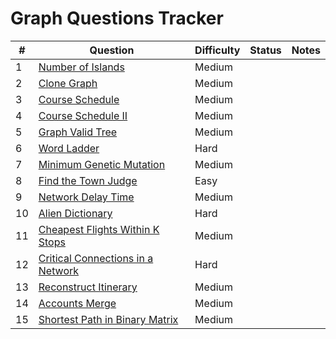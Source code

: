 # Graph Questions Tracker

| #  | Question                                                                                    | Difficulty | Status   | Notes                                  |
|----|---------------------------------------------------------------------------------------------|------------|----------|----------------------------------------|
| 1  | [Number of Islands](https://leetcode.com/problems/number-of-islands/)                       | Medium     |        |                                        |
| 2  | [Clone Graph](https://leetcode.com/problems/clone-graph/)                                   | Medium     |        |                                        |
| 3  | [Course Schedule](https://leetcode.com/problems/course-schedule/)                           | Medium     |        |                                        |
| 4  | [Course Schedule II](https://leetcode.com/problems/course-schedule-ii/)                     | Medium     |        |                                        |
| 5  | [Graph Valid Tree](https://leetcode.com/problems/graph-valid-tree/)                         | Medium     |        |                                        |
| 6  | [Word Ladder](https://leetcode.com/problems/word-ladder/)                                   | Hard       |        |                                        |
| 7  | [Minimum Genetic Mutation](https://leetcode.com/problems/minimum-genetic-mutation/)         | Medium     |        |                                        |
| 8  | [Find the Town Judge](https://leetcode.com/problems/find-the-town-judge/)                   | Easy       |        |                                        |
| 9  | [Network Delay Time](https://leetcode.com/problems/network-delay-time/)                     | Medium     |        |                                        |
| 10 | [Alien Dictionary](https://leetcode.com/problems/alien-dictionary/)                         | Hard       |        |                                        |
| 11 | [Cheapest Flights Within K Stops](https://leetcode.com/problems/cheapest-flights-within-k-stops/) | Medium |        |                                        |
| 12 | [Critical Connections in a Network](https://leetcode.com/problems/critical-connections-in-a-network/) | Hard |        |                                        |
| 13 | [Reconstruct Itinerary](https://leetcode.com/problems/reconstruct-itinerary/)               | Medium     |        |                                        |
| 14 | [Accounts Merge](https://leetcode.com/problems/accounts-merge/)                             | Medium     |        |                                        |
| 15 | [Shortest Path in Binary Matrix](https://leetcode.com/problems/shortest-path-in-binary-matrix/) | Medium |        |                                        |
